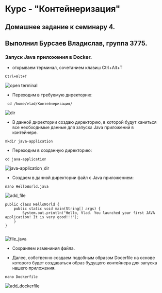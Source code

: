 # Курс - "Контейнеризация"
## Домашнее задание к семинару 4.
## Выполнил Бурсаев Владислав, группа 3775.

### Запуск Java приложения в Docker.
* открываем терминал, сочетанием клавиш Ctrl+Alt+T

``` Ctrl+Alt+T ```

![open terminal](/Homework_4/Sourse/terminal.png)

* Переходим в требуемую директорию:

```  cd /home/vlad/Контейнеризация/ ```

![dir](/Homework_4/Sourse/dir.png)

* В данной директории создаю директорию, в которой будут ханиться все необходимые данные для запуска Java приложений в контейнере.

``` mkdir java-application ```

* Переходим в созданную директорию:

``` cd java-application ```

![java-application_dir](/Homework_4/Sourse/java-application_dir.png)

* Создаем в данной директории файл с Java приложением:

``` nano HelloWorld.java ```

![add_file](/Homework_4/Sourse/file_java_add.png)

``` 
public class HelloWorld {
    public static void main(String[] args) {
        System.out.println("Hello, Vlad. You launched your first JAVA application! It is very good!!!");
    }
}  


```

![file_java](/Homework_4/Sourse/java-aaplication_file.png)


* Сохраняем измениния файла.

* Далее, собственно создаем подобным образом Docerfile на основе которого будет создаваться образ будущего контейнера для запуска нашего приложения.

``` nano Dockerfile ```

![add_dockerfile](/Homework_4/Sourse/add_dokerfile.png)









